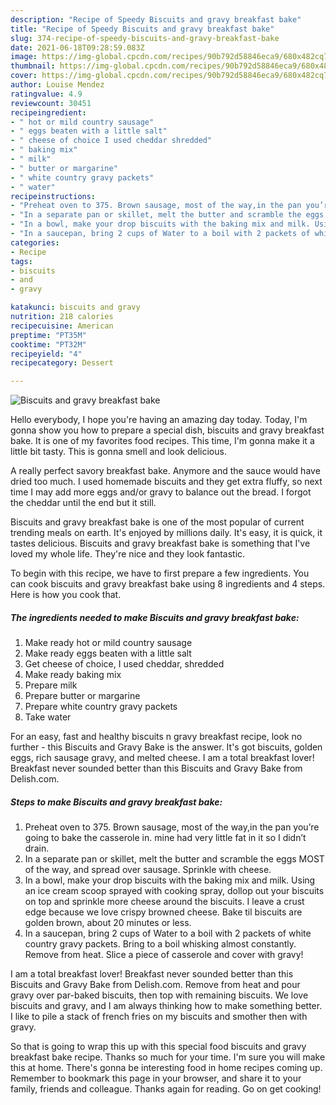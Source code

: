 ```yaml
---
description: "Recipe of Speedy Biscuits and gravy breakfast bake"
title: "Recipe of Speedy Biscuits and gravy breakfast bake"
slug: 374-recipe-of-speedy-biscuits-and-gravy-breakfast-bake
date: 2021-06-18T09:28:59.083Z
image: https://img-global.cpcdn.com/recipes/90b792d58846eca9/680x482cq70/biscuits-and-gravy-breakfast-bake-recipe-main-photo.jpg
thumbnail: https://img-global.cpcdn.com/recipes/90b792d58846eca9/680x482cq70/biscuits-and-gravy-breakfast-bake-recipe-main-photo.jpg
cover: https://img-global.cpcdn.com/recipes/90b792d58846eca9/680x482cq70/biscuits-and-gravy-breakfast-bake-recipe-main-photo.jpg
author: Louise Mendez
ratingvalue: 4.9
reviewcount: 30451
recipeingredient:
- " hot or mild country sausage"
- " eggs beaten with a little salt"
- " cheese of choice I used cheddar shredded"
- " baking mix"
- " milk"
- " butter or margarine"
- " white country gravy packets"
- " water"
recipeinstructions:
- "Preheat oven to 375. Brown sausage, most of the way,in the pan you’re going to bake the casserole in. mine had very little fat in it so I didn’t drain."
- "In a separate pan or skillet, melt the butter and scramble the eggs MOST of the way, and spread over sausage. Sprinkle with cheese."
- "In a bowl, make your drop biscuits with the baking mix and milk. Using an ice cream scoop sprayed with cooking spray, dollop out your biscuits on top and sprinkle more cheese around the biscuits. I leave a crust edge because we love crispy browned cheese. Bake til biscuits are golden brown, about 20 minutes or less."
- "In a saucepan, bring 2 cups of Water to a boil with 2 packets of white country gravy packets. Bring to a boil whisking almost constantly. Remove from heat. Slice a piece of casserole and cover with gravy!"
categories:
- Recipe
tags:
- biscuits
- and
- gravy

katakunci: biscuits and gravy 
nutrition: 218 calories
recipecuisine: American
preptime: "PT35M"
cooktime: "PT32M"
recipeyield: "4"
recipecategory: Dessert

---
```



![Biscuits and gravy breakfast bake](https://img-global.cpcdn.com/recipes/90b792d58846eca9/680x482cq70/biscuits-and-gravy-breakfast-bake-recipe-main-photo.jpg)

Hello everybody, I hope you're having an amazing day today. Today, I'm gonna show you how to prepare a special dish, biscuits and gravy breakfast bake. It is one of my favorites food recipes. This time, I'm gonna make it a little bit tasty. This is gonna smell and look delicious.

A really perfect savory breakfast bake. Anymore and the sauce would have dried too much. I used homemade biscuits and they get extra fluffy, so next time I may add more eggs and/or gravy to balance out the bread. I forgot the cheddar until the end but it still.

Biscuits and gravy breakfast bake is one of the most popular of current trending meals on earth. It's enjoyed by millions daily. It's easy, it is quick, it tastes delicious. Biscuits and gravy breakfast bake is something that I've loved my whole life. They're nice and they look fantastic.


To begin with this recipe, we have to first prepare a few ingredients. You can cook biscuits and gravy breakfast bake using 8 ingredients and 4 steps. Here is how you cook that.

<!--inarticleads1-->

##### The ingredients needed to make Biscuits and gravy breakfast bake:

1. Make ready  hot or mild country sausage
1. Make ready  eggs beaten with a little salt
1. Get  cheese of choice, I used cheddar, shredded
1. Make ready  baking mix
1. Prepare  milk
1. Prepare  butter or margarine
1. Prepare  white country gravy packets
1. Take  water


For an easy, fast and healthy biscuits n gravy breakfast recipe, look no further - this Biscuits and Gravy Bake is the answer. It&#39;s got biscuits, golden eggs, rich sausage gravy, and melted cheese. I am a total breakfast lover! Breakfast never sounded better than this Biscuits and Gravy Bake from Delish.com. 

<!--inarticleads2-->

##### Steps to make Biscuits and gravy breakfast bake:

1. Preheat oven to 375. Brown sausage, most of the way,in the pan you’re going to bake the casserole in. mine had very little fat in it so I didn’t drain.
1. In a separate pan or skillet, melt the butter and scramble the eggs MOST of the way, and spread over sausage. Sprinkle with cheese.
1. In a bowl, make your drop biscuits with the baking mix and milk. Using an ice cream scoop sprayed with cooking spray, dollop out your biscuits on top and sprinkle more cheese around the biscuits. I leave a crust edge because we love crispy browned cheese. Bake til biscuits are golden brown, about 20 minutes or less.
1. In a saucepan, bring 2 cups of Water to a boil with 2 packets of white country gravy packets. Bring to a boil whisking almost constantly. Remove from heat. Slice a piece of casserole and cover with gravy!


I am a total breakfast lover! Breakfast never sounded better than this Biscuits and Gravy Bake from Delish.com. Remove from heat and pour gravy over par-baked biscuits, then top with remaining biscuits. We love biscuits and gravy, and I am always thinking how to make something better. I like to pile a stack of french fries on my biscuits and smother then with gravy. 

So that is going to wrap this up with this special food biscuits and gravy breakfast bake recipe. Thanks so much for your time. I'm sure you will make this at home. There's gonna be interesting food in home recipes coming up. Remember to bookmark this page in your browser, and share it to your family, friends and colleague. Thanks again for reading. Go on get cooking!
